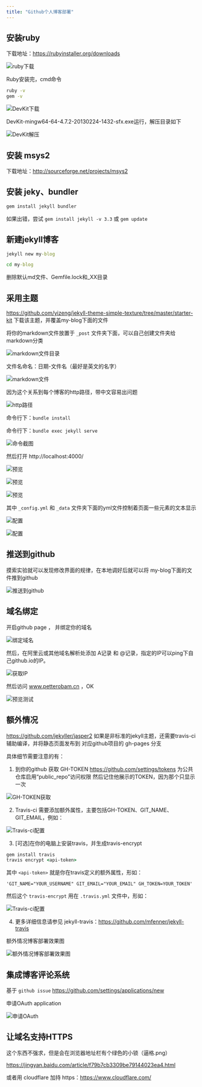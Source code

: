```yaml
---
title: "Github个人博客部署"
---
```


## 安装ruby

下载地址：https://rubyinstaller.org/downloads

![ruby下载](https://cdn.jsdelivr.net/gh/petterobam/picture-bucket@main/blog/learner/github-blog/1.png)

Ruby安装完，cmd命令
```cmd
ruby -v
gem -v
```

![DevKit下载](https://cdn.jsdelivr.net/gh/petterobam/picture-bucket@main/blog/learner/github-blog/2.png)

DevKit-mingw64-64-4.7.2-20130224-1432-sfx.exe运行，解压目录如下

![DevKit解压](https://cdn.jsdelivr.net/gh/petterobam/picture-bucket@main/blog/learner/github-blog/3.png)

## 安装 msys2

下载地址：http://sourceforge.net/projects/msys2

## 安装 jeky、bundler

```cmd
gem install jekyll bundler
```

如果出错，尝试 ```gem install jekyll -v 3.3``` 或 ```gem update```

## 新建jekyll博客

```cmd
jekyll new my-blog
```

```cmd
cd my-blog
```

删除默认md文件、Gemfile.lock和_XX目录

## 采用主题

https://github.com/yizeng/jekyll-theme-simple-texture/tree/master/starter-kit
下载该主题，并覆盖my-blog下面的文件

将你的markdown文件放置于 ```_post``` 文件夹下面，可以自己创建文件夹给markdown分类

![markdown文件目录](https://cdn.jsdelivr.net/gh/petterobam/picture-bucket@main/blog/learner/github-blog/4.png)

文件名命名：日期-文件名（最好是英文的名字）

![markdown文件](https://cdn.jsdelivr.net/gh/petterobam/picture-bucket@main/blog/learner/github-blog/5.png)

因为这个关系到每个博客的http路径，带中文容易出问题

![http路径](https://cdn.jsdelivr.net/gh/petterobam/picture-bucket@main/blog/learner/github-blog/6.png)

命令行下：```bundle install```

命令行下：```bundle exec jekyll serve```

![命令截图](https://cdn.jsdelivr.net/gh/petterobam/picture-bucket@main/blog/learner/github-blog/7.png)

然后打开 http://localhost:4000/

![预览](https://cdn.jsdelivr.net/gh/petterobam/picture-bucket@main/blog/learner/github-blog/8.png)

![预览](https://cdn.jsdelivr.net/gh/petterobam/picture-bucket@main/blog/learner/github-blog/9.png)

![预览](https://cdn.jsdelivr.net/gh/petterobam/picture-bucket@main/blog/learner/github-blog/10.png)

其中 ```_config.yml``` 和 ```_data``` 文件夹下面的yml文件控制着页面一些元素的文本显示

![配置](https://cdn.jsdelivr.net/gh/petterobam/picture-bucket@main/blog/learner/github-blog/11.png)

![配置](https://cdn.jsdelivr.net/gh/petterobam/picture-bucket@main/blog/learner/github-blog/12.png)

## 推送到github

摸索实验就可以发现修改界面的规律，在本地调好后就可以将 my-blog下面的文件推到github

![推送到github](https://cdn.jsdelivr.net/gh/petterobam/picture-bucket@main/blog/learner/github-blog/13.png)

## 域名绑定

开启github page ， 并绑定你的域名

![绑定域名](https://cdn.jsdelivr.net/gh/petterobam/picture-bucket@main/blog/learner/github-blog/14.png)

然后，在阿里云或其他域名解析处添加 A记录 和 @记录，指定的IP可以ping下自己github.io的IP。

![获取IP](https://cdn.jsdelivr.net/gh/petterobam/picture-bucket@main/blog/learner/github-blog/15.png)

然后访问 www.petterobam.cn   ，OK

![预览测试](https://cdn.jsdelivr.net/gh/petterobam/picture-bucket@main/blog/learner/github-blog/16.png)

## 额外情况

https://github.com/jekyller/jasper2
如果是非标准的jekyll主题，还需要travis-ci辅助编译，并将静态页面发布到 对应github项目的 gh-pages 分支

具体细节需要注意的有：

1. 到你的github 获取 GH-TOKEN
https://github.com/settings/tokens
为公共仓库启用“public_repo”访问权限
然后记住他展示的TOKEN，因为那个只显示一次

![GH-TOKEN获取](https://cdn.jsdelivr.net/gh/petterobam/picture-bucket@main/blog/learner/github-blog/17.png)


2. Travis-ci 需要添加额外属性，主要包括GH-TOKEN、GIT_NAME、GIT_EMAIL，例如：

![Travis-ci配置](https://cdn.jsdelivr.net/gh/petterobam/picture-bucket@main/blog/learner/github-blog/18.png)

3. [可选]在你的电脑上安装travis，并生成travis-encrypt

```cmd
gem install travis
travis encrypt <api-token>
```

其中 ```<api-token>``` 就是你在travis定义的额外属性，形如：

```
'GIT_NAME="YOUR_USERNAME" GIT_EMAIL="YOUR_EMAIL" GH_TOKEN=YOUR_TOKEN'
```

然后这个 ```travis-encrypt``` 用在 ```.travis.yml``` 文件中，形如：

![Travis-ci配置](https://cdn.jsdelivr.net/gh/petterobam/picture-bucket@main/blog/learner/github-blog/19.png)

4. 更多详细信息请参见 jekyll-travis：https://github.com/mfenner/jekyll-travis

额外情况博客部署效果图

![额外情况博客部署效果图](https://cdn.jsdelivr.net/gh/petterobam/picture-bucket@main/blog/learner/github-blog/20.png)

## 集成博客评论系统
基于 ```github issue```
https://github.com/settings/applications/new

申请OAuth application

![申请OAuth](https://cdn.jsdelivr.net/gh/petterobam/picture-bucket@main/blog/learner/github-blog/21.png)

## 让域名支持HTTPS

这个东西不强求，但是会在浏览器地址栏有个绿色的小锁（逼格.png）

https://jingyan.baidu.com/article/f79b7cb3309be79144023ea4.html

或者用 cloudflare 加持 https：https://www.cloudflare.com/
